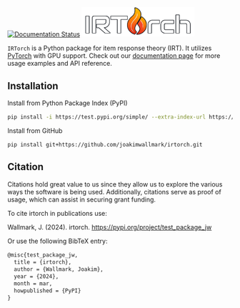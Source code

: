 [![Documentation Status](https://readthedocs.org/projects/irtorch/badge/?version=latest)](https://irtorch.readthedocs.io/en/latest/?badge=latest)
<img src="https://raw.githubusercontent.com/joakimwallmark/irtorch/main/docs/source/_static/logo_readme.png" alt="IRTorch" style="width: 50%;">

`IRTorch` is a Python package for item response theory (IRT). It utilizes [PyTorch](https://pytorch.org/) with GPU support.
Check out our [documentation page](https://irtorch.readthedocs.io/en/latest/) for more usage examples and API reference.

## Installation
Install from Python Package Index (PyPI)
```bash
pip install -i https://test.pypi.org/simple/ --extra-index-url https://pypi.org/simple/ irtorch
```

Install from GitHub
```bash
pip install git+https://github.com/joakimwallmark/irtorch.git
```

## Citation
Citations hold great value to us since they allow us to explore the various ways the software is being used. Additionally, citations serve as proof of usage, which can assist in securing grant funding.

To cite irtorch in publications use:

Wallmark, J. (2024). irtorch. https://pypi.org/project/test_package_jw

Or use the following BibTeX entry:

```
@misc{test_package_jw,
  title = {irtorch},
  author = {Wallmark, Joakim},
  year = {2024},
  month = mar,
  howpublished = {PyPI}
}
```
